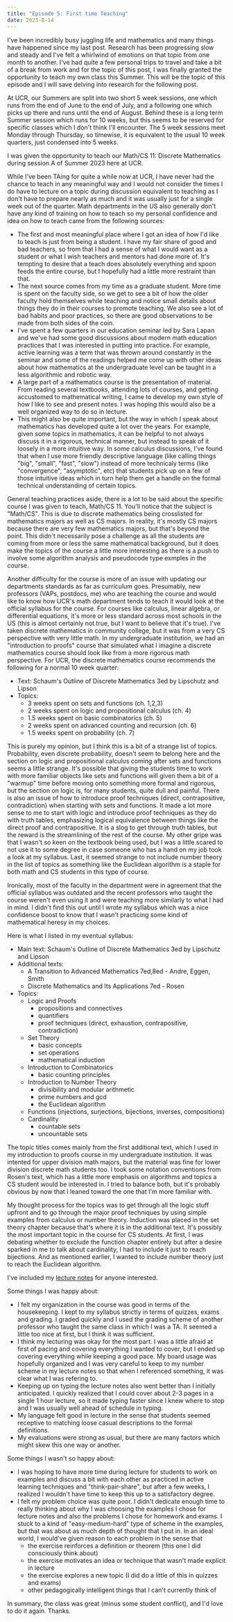 ```yaml
---
title: "Episode 5: First time Teaching"
date: 2023-8-14
---
```


I've been incredibly busy juggling life and mathematics and many things have happened since my last post. Research has been progressing slow and steady and I've felt a whirlwind of emotions on that topic from one month to another. I've had quite a few personal trips to travel and take a bit of a break from work and for the topic of this post, I was finally granted the opportunity to teach my own class this Summer. This will be the topic of this episode and I will save delving into research for the following post.

At UCR, our Summers are split into two short 5 week sessions, one which runs from the end of June to the end of July, and a following one which picks up there and runs until the end of August. Behind these is a long term Summer session which runs for 10 weeks, but this seems to be reserved for specific classes which I don't think I'll encounter. The 5 week sessions meet Monday through Thursday, so timewise, it is equivalent to the usual 10 week quarters, just condensed into 5 weeks.

I was given the opportunity to teach our Math/CS 11: Discrete Mathematics during session A of Summer 2023 here at UCR.

While I've been TAing for quite a while now at UCR, I have never had the chance to teach in any meaningful way and I would not consider the times I do have to lecture on a topic during discussion equivalent to teaching as I don't have to prepare nearly as much and it was usually just for a single week out of the quarter. Math departments in the US also generally don't have any kind of training on how to teach so my personal confidence and idea on how to teach came from the following sources:

- The first and most meaningful place where I got an idea of how I'd like to teach is just from being a student. I have my fair share of good and bad teachers, so from that I had a sense of what I would want as a student or what I wish teachers and mentors had done more of. It's tempting to desire that a teach does absolutely everything and spoon feeds the entire course, but I hopefully had a little more restraint than that.
- The next source comes from my time as a graduate student. More time is spent on the faculty side, so we get to see a bit of how the older faculty hold themselves while teaching and notice small details about things they do in their courses to promote teaching. We also see a lot of bad habits and poor practices, so there are good observations to be made from both sides of the coin.
- I've spent a few quarters in our education seminar led by Sara Lapan and we've had some good discussions about modern math education practices that I was interested in putting into practice. For example, active learning was a term that was thrown around constantly in the seminar and some of the readings helped me come up with other ideas about how mathematics at the undergraduate level can be taught in a less algorithmic and robotic way. 
- A large part of a mathematics course is the presentation of material. From reading several textbooks, attending lots of courses, and getting accustomed to mathematical writing, I came to develop my own style of how I like to see and present notes. I was hoping this would also be a well organized way to do so in lecture.
- This might also be quite important, but the way in which I speak about mathematics has developed quite a lot over the years. For example, given some topics in mathematics, it can be helpful to not always discuss it in a rigorous, technical manner, but instead to speak of it loosely in a more intuitive way. In some calculus discussions, I've found that when I use more friendly descriptive language (like calling things "big", "small", "fast", "slow") instead of more technicaly terms (like "convergence", "asymptotic", etc) that students pick up on a few of those intuitive ideas which in turn help them get a handle on the formal technical understanding of certain topics. 

General teaching practices aside, there is a lot to be said about the specific course I was given to teach, Math/CS 11. You'll notice that the subject is "Math/CS". This is due to discrete mathematics being crosslisted for mathematics majors as well as CS majors. In reality, it's mostly CS majors because there are very few mathematics majors, but that's beyond the point. This didn't necessarily pose a challenge as all the students are coming from more or less the same mathematical background, but it does make the topics of the course a little more interesting as there is a push to involve some algorithm analysis and pseudocode type exmples in the course. 

Another difficulty for the course is more of an issue with updating our departments standards as far as curriculum goes. Presumably, new professors (VAPs, postdocs, me) who are teaching the course and would like to know how UCR's math department tends to teach it would look at the official syllabus for the course. For courses like calculus, linear algebra, or differential equations, it's more or less standard across most schools in the US (this is almost certainly not true, but I want to believe that it's true). I've taken discrete mathematics in community college, but it was from a very CS perspective with very little math. In my undergraduate institution, we had an "introduction to proofs" course that simulated what I imagine a discrete mathematics course should look like from a more rigorous math perspective. For UCR, the discrete mathematics course recommends the following for a normal 10 week quarter:

- Text: Schaum's Outline of Discrete Mathematics 3ed by Lipschutz and Lipson
- Topics:
	- 3 weeks spent on sets and functions (ch. 1,2,3)
	- 2 weeks spent on logic and propositional calculus (ch. 4)
	- 1.5 weeks spent on basic combinatorics (ch. 5)
	- 2 weeks spent on advanced counting and recursion (ch. 6)
	- 1.5 weeks spent on probability (ch. 7)

This is purely my opinion, but I think this is a bit of a strange list of topics. Probability, even discrete probability, doesn't seem to belong here and the section on logic and propositional calculus coming after sets and functions seems a little strange. It's possible that giving the students time to work with more familiar objects like sets and functions will given them a bit of a "warmup" time before moving onto something more formal and rigorous, but the section on logic is, for many students, quite dull and painful. There is also an issue of how to introduce proof techniques (direct, contrapositive, contradiction) when starting with sets and functions. It made a lot more sense to me to start with logic and introduce proof techniques as they do with truth tables, emphasizing logical equivalence between things like the direct proof and contrapositive. It is a slog to get through truth tables, but the reward is the streamlining of the rest of the course. My other gripe was that I wasn't so keen on the textbook being used, but I was a little scared to not use it to some degree in case someone who has a hand on my job took a look at my syllabus. Last, it seemed strange to not include number theory in the list of topics as something like the Euclidean algorithm is a staple for both math and CS students in this type of course. 

Ironically, most of the faculty in the department were in agreement that the official syllabus was outdated and the recent professors who taught the course weren't even using it and were teaching more similarly to what I had in mind. I didn't find this out until I wrote my syllabus which was a nice confidence boost to know that I wasn't practicing some kind of mathematical heresy in my choices.

Here is what I listed in my eventual syllabus:

- Main text: Schaum's Outline of Discrete Mathematics 3ed by Lipschutz and Lipson
- Additional texts:
	- A Transition to Advanced Mathematics 7ed,8ed - Andre, Eggen, Smith
	- Discrete Mathematics and Its Applications 7ed - Rosen
- Topics:
	- Logic and Proofs
		- propositions and connectives
		- quantifiers
		- proof techniques (direct, exhaustion, contrapositive, contradiction)
	- Set Theory
		- basic concepts
		- set operations
		- mathematical induction
	- Introduction to Combinatorics
		- basic counting principles
	- Introduction to Number Theory
		- divisibility and modular arithmetic
		- prime numbers and gcd
		- the Euclidean algorithm
	- Functions (injections, surjections, bijections, inverses, compositions)
	- Cardinality
		- countable sets
		- uncountable sets

The topic titles comes mainly from the first additional text, which I used in my introduction to proofs course in my undergraduate institution. It was intented for upper division math majors, but the material was fine for lower division discrete math students too. I took some notation conventions from Rosen's text, which has a little more emphasis on algorithms and topics a CS student would be interested in. I tried to balance both, but it's probably obvious by now that I leaned toward the one that I'm more familiar with. 

My thought process for the topics was to get through all the logic stuff upfront and to go through the major proof techniques by using simple examples from calculus or number theory. Induction was placed in the set theory chapter because that's where it is in the additional text. It's possibly the most important topic in the course for CS students. At first, I was debating whether to exclude the function chapter entirely but after a desire sparked in me to talk about cardinality, I had to include it just to reach bijections. And as mentioned earlier, I wanted to include number theory just to reach the Euclidean algorithm. 

I've included my [lecture notes](https://github.com/elin35/elin35.github.io/blob/master/assets/pdfs/lec_notes.pdf) for anyone interested. 

Some things I was happy about:
- I felt my organization in the course was good in terms of the housekeeping. I kept to my syllabus strictly in terms of quizzes, exams and grading. I graded quickly and I used the grading scheme of another professor who taught the same class in which I was a TA. It seemed a little too nice at first, but I think it was sufficient.
- I think my lecturing was okay for the most part. I was a little afraid at first of pacing and covering everything I wanted to cover, but I ended up covering everything while keeping a good pace. My board usage was hopefully organized and I was very careful to keep to my number scheme in my lecture notes so that when I referenced something, it was clear what I was refering to. 
- Keeping up on typing the lecture notes also went better than I initially anticipated. I quickly realized that I could cover about 2-3 pages in a single 1 hour lecture, so it made typing faster since I knew where to stop and I was usually well ahead of schedule in typing. 
- My language felt good in lecture in the sense that students seemed receptive to matching loose casual descriptions to the formal definitions. 
- My evaluations were strong as usual, but there are many factors which might skew this one way or another.

Some things I wasn't so happy about:
- I was hoping to have more time during lecture for students to work on examples and discuss a bit with each other as practiced in active learning techniques and "think-pair-share", but after a few weeks, I realized I wouldn't have time to keep this up to a satisfactory degree. 
- I felt my problem choice was quite poor. I didn't dedicate enough time to really thinking about why I was choosing the examples I chose for lecture notes and also the problems I chose for homework and exams. I stuck to a kind of "easy-medium-hard" type of scheme in the examples, but that was about as much depth of thought that I put in. In an ideal world, I would've given reason to each problem in the sense that
	- the exercise reinforces a definition or theorem (this one I did consciously think about)
	- the exercise motivates an idea or technique that wasn't made explicit in lecture
	- the exercise explores a new topic (I did do a little of this in quizzes and exams)
	- other pedagogically intelligent things that I can't currently think of

In summary, the class was great (minus some student conflict), and I'd love to do it again. 
Thanks.
